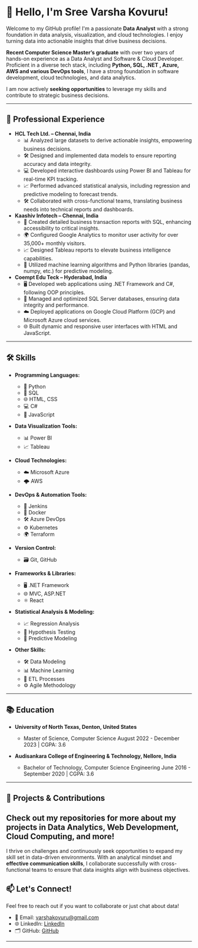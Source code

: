# 👋 Hello, I'm Sree Varsha Kovuru!

Welcome to my GitHub profile! I'm a passionate **Data Analyst** with a strong foundation in data analysis, visualization, and cloud technologies. I enjoy turning data into actionable insights that drive business decisions.

**Recent Computer Science Master’s graduate** with over two years of hands-on experience as a Data Analyst and Software & Cloud Developer. Proficient in a diverse tech stack, including **Python, SQL, .NET , Azure, AWS and various DevOps tools**, I have a strong foundation in software development, cloud technologies, and data analytics.  

I am now actively **seeking opportunities** to leverage my skills and contribute to strategic business decisions.

---
## 💼 Professional Experience
- **HCL Tech Ltd. – Chennai, India**
    - 📊 Analyzed large datasets to derive actionable insights, empowering business decisions.
    - 🛠️ Designed and implemented data models to ensure reporting accuracy and data integrity.  
    - 💻 Developed interactive dashboards using Power BI and Tableau for real-time KPI tracking.
    - 📈 Performed advanced statistical analysis, including regression and predictive modeling to forecast trends.
    - 🛠️ Collaborated with cross-functional teams, translating business needs into technical reports and dashboards.
 - **Kaashiv Infotech – Chennai, India**
    - 📑 Created detailed business transaction reports with SQL, enhancing accessibility to critical insights.
    - 🌍 Configured Google Analytics to monitor user activity for over 35,000+ monthly visitors.
    - 📈 Designed Tableau reports to elevate business intelligence capabilities.
    - 🤖 Utilized machine learning algorithms and Python libraries (pandas, numpy, etc.) for predictive modeling.
- **Coempt Edu Teck – Hyderabad, India**
    - 🖥️ Developed web applications using .NET Framework and C#, following OOP principles.
    - 💾 Managed and optimized SQL Server databases, ensuring data integrity and performance.
    - ☁️ Deployed applications on Google Cloud Platform (GCP) and Microsoft Azure cloud services.
    - 🌐 Built dynamic and responsive user interfaces with HTML and JavaScript.

---

## 🛠️ Skills

- **Programming Languages:**
  - 🐍 Python
  - 💾 SQL
  - 🌐 HTML, CSS
  - 💻 C#
  - 📜 JavaScript
  
- **Data Visualization Tools:**
  - 📊 Power BI
  - 📈 Tableau
  
- **Cloud Technologies:**
  - ☁️ Microsoft Azure
  - 🌩️ AWS
    
- **DevOps & Automation Tools:**
  - 🔄 Jenkins
  - 🐋 Docker
  - 🛠️ Azure DevOps
  - ⚙️ Kubernetes
  - 🌍 Terraform

- **Version Control:**
  - 🗃️ Git, GitHub

- **Frameworks & Libraries:**
  - 🖥️ .NET Framework
  - 🌐 MVC, ASP.NET
  - ⚛️ React

- **Statistical Analysis & Modeling:**
  - 📈 Regression Analysis
  - 🧪 Hypothesis Testing
  - 🔮 Predictive Modeling

- **Other Skills:**
  - 🛠️ Data Modeling
  - 📊 Machine Learning
  - 🔄 ETL Processes
  - ⚙️ Agile Methodology
  
---
## 📚 Education
- **University of North Texas, Denton, United States**
    - Master of Science, Computer Science            August 2022 - December 2023 | CGPA: 3.6

- **Audisankara College of Engineering & Technology, Nellore, India**
    - Bachelor of Technology, Computer Science Engineering            June 2016 - September 2020 | CGPA: 3.6

---

## 🚀 Projects & Contributions
**Check out my repositories for more about my projects in Data Analytics, Web Development, Cloud Computing, and more!**
---

I thrive on challenges and continuously seek opportunities to expand my skill set in data-driven environments. With an analytical mindset and **effective communication skills**, I collaborate successfully with cross-functional teams to ensure that data insights align with business objectives.


## 📫 Let's Connect!

Feel free to reach out if you want to collaborate or just chat about data!  
- 📧 Email: [varshakovuru@gmail.com](mailto:varshakovuru@gmail.com)  
- 🌐 LinkedIn: [LinkedIn](https://www.linkedin.com/in/sree-varsha-kovuru/)
- 🗂️ GitHub: [GitHub](https://github.com/sreevarshakovuru)


---


